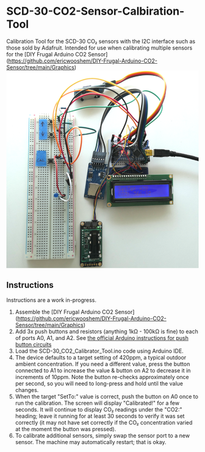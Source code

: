 # SCD-30-CO2-Sensor-Calbiration-Tool
Calibration Tool for the SCD-30 CO₂ sensors with the I2C interface such as those sold by Adafruit. Intended for use when calibrating multiple sensors for the [DIY Frugal Arduino CO2 Sensor] (https://github.com/ericwooshem/DIY-Frugal-Arduino-CO2-Sensor/tree/main/Graphics)
![Calibration Tool](https://github.com/bwooshem/SCD-30-CO2-Sensor-Calbiration-Tool/blob/main/CO2_Recalibrator_Tool.png)

## Instructions
Instructions are a work in-progress. 
1. Assemble the [DIY Frugal Arduino CO2 Sensor] (https://github.com/ericwooshem/DIY-Frugal-Arduino-CO2-Sensor/tree/main/Graphics)
2. Add 3x push buttons and resistors (anything 1kΩ - 100kΩ is fine) to each of ports A0, A1, and A2. See [the official Arduino instructions for push button circuits](https://docs.arduino.cc/built-in-examples/digital/Button)
3. Load the SCD-30_CO2_Calibrator_Tool.ino code using Arduino IDE.
4. The device defaults to a target setting of 420ppm, a typical outdoor ambient concentration. If you need a different value, press the button connected to A1 to increase the value & button on A2 to decrease it in increments of 10ppm. Note the button re-checks approximately once per second, so you will need to long-press and hold until the value changes.
5. When the target "SetTo:" value is correct, push the button on A0 once to run the calibration. The screen will display "Calibrated!" for a few seconds. It will continue to display CO₂ readings under the "CO2:" heading; leave it running for at least 30 seconds to verify it was set correctly (it may not have set correctly if the CO₂ concentration varied at the moment the button was pressed). 
6. To calibrate additional sensors, simply swap the sensor port to a new sensor. The machine may automatically restart; that is okay.

